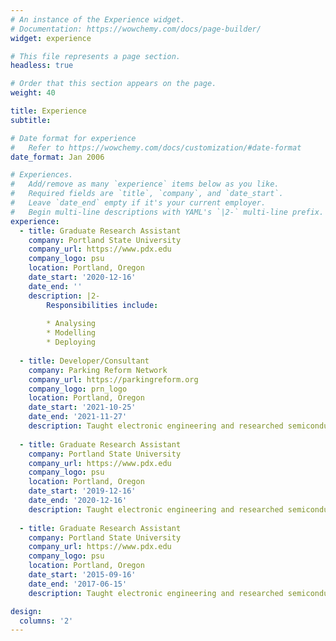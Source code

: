```yaml
---
# An instance of the Experience widget.
# Documentation: https://wowchemy.com/docs/page-builder/
widget: experience

# This file represents a page section.
headless: true

# Order that this section appears on the page.
weight: 40

title: Experience
subtitle:

# Date format for experience
#   Refer to https://wowchemy.com/docs/customization/#date-format
date_format: Jan 2006

# Experiences.
#   Add/remove as many `experience` items below as you like.
#   Required fields are `title`, `company`, and `date_start`.
#   Leave `date_end` empty if it's your current employer.
#   Begin multi-line descriptions with YAML's `|2-` multi-line prefix.
experience:
  - title: Graduate Research Assistant
    company: Portland State University
    company_url: https://www.pdx.edu
    company_logo: psu
    location: Portland, Oregon
    date_start: '2020-12-16'
    date_end: ''
    description: |2-
        Responsibilities include:
        
        * Analysing
        * Modelling
        * Deploying
        
  - title: Developer/Consultant
    company: Parking Reform Network
    company_url: https://parkingreform.org
    company_logo: prn_logo
    location: Portland, Oregon
    date_start: '2021-10-25'
    date_end: '2021-11-27'
    description: Taught electronic engineering and researched semiconductor physics.
    
  - title: Graduate Research Assistant
    company: Portland State University
    company_url: https://www.pdx.edu
    company_logo: psu
    location: Portland, Oregon
    date_start: '2019-12-16'
    date_end: '2020-12-16'
    description: Taught electronic engineering and researched semiconductor physics.
    
  - title: Graduate Research Assistant
    company: Portland State University
    company_url: https://www.pdx.edu
    company_logo: psu
    location: Portland, Oregon
    date_start: '2015-09-16'
    date_end: '2017-06-15'
    description: Taught electronic engineering and researched semiconductor physics.

design:
  columns: '2'
---
```

